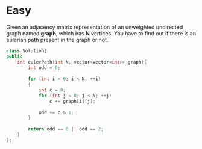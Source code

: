 # Easy

Given an adjacency matrix representation of an unweighted undirected graph named **graph**, which has **N** vertices. You have to find out if there is an eulerian path present in the graph or not.

```cpp
class Solution{
public:
    int eulerPath(int N, vector<vector<int>> graph){
        int odd = 0;
        
        for (int i = 0; i < N; ++i)
        {
            int c = 0;
            for (int j = 0; j < N; ++j)
                c += graph[i][j];
                
            odd += c & 1;
        }
        
        return odd == 0 || odd == 2;
    }
};
```
